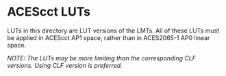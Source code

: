 # ACEScct LUTs

LUTs in this directory are LUT versions of the LMTs.  All of these LUTs must be applied in ACEScct AP1 space, rather than in ACES2065-1 AP0 linear space.

*NOTE: The LUTs may be more limiting than the corresponding CLF versions.  Using CLF version is preferred.*
